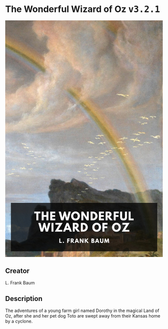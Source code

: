 
# The Wonderful Wizard of Oz <kbd>v3.2.1</kbd>

<center>
  <img src="./cover-1024.jpg"/>
</center>

## Creator
L. Frank Baum

## Description
The adventures of a young farm girl named Dorothy in the magical Land of Oz, after she and her pet dog Toto are swept away from their Kansas home by a cyclone.

